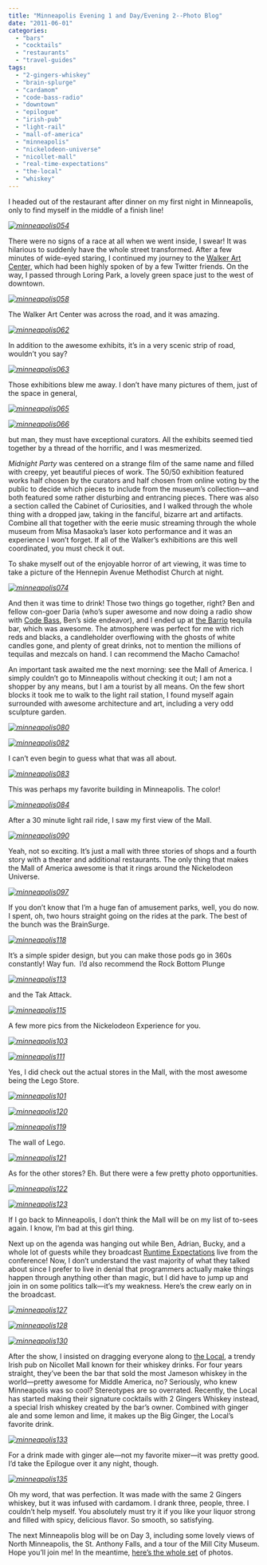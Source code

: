 ```yaml
---
title: "Minneapolis Evening 1 and Day/Evening 2--Photo Blog"
date: "2011-06-01"
categories: 
  - "bars"
  - "cocktails"
  - "restaurants"
  - "travel-guides"
tags: 
  - "2-gingers-whiskey"
  - "brain-splurge"
  - "cardamom"
  - "code-bass-radio"
  - "downtown"
  - "epilogue"
  - "irish-pub"
  - "light-rail"
  - "mall-of-america"
  - "minneapolis"
  - "nickelodeon-universe"
  - "nicollet-mall"
  - "real-time-expectations"
  - "the-local"
  - "whiskey"
---
```


I headed out of the restaurant after dinner on my first night in Minneapolis, only to find myself in the middle of a finish line!

_[![](http://s3.amazonaws.com/thegourmez-wpmedia/2011/05/minneapolis054.jpg "minneapolis054")](http://s3.amazonaws.com/thegourmez-wpmedia/2011/05/minneapolis054.jpg)_

There were no signs of a race at all when we went inside, I swear! It was hilarious to suddenly have the whole street transformed. After a few minutes of wide-eyed staring, I continued my journey to the [Walker Art Center,](http://www.walkerart.org/) which had been highly spoken of by a few Twitter friends. On the way, I passed through Loring Park, a lovely green space just to the west of downtown.

_[![](http://s3.amazonaws.com/thegourmez-wpmedia/2011/05/minneapolis058.jpg "minneapolis058")](http://s3.amazonaws.com/thegourmez-wpmedia/2011/05/minneapolis058.jpg)_

The Walker Art Center was across the road, and it was amazing.

_[![](http://s3.amazonaws.com/thegourmez-wpmedia/2011/05/minneapolis062.jpg "minneapolis062")](http://s3.amazonaws.com/thegourmez-wpmedia/2011/05/minneapolis062.jpg)_

In addition to the awesome exhibits, it’s in a very scenic strip of road, wouldn’t you say?

_[![](http://s3.amazonaws.com/thegourmez-wpmedia/2011/05/minneapolis063.jpg "minneapolis063")](http://s3.amazonaws.com/thegourmez-wpmedia/2011/05/minneapolis063.jpg)_

Those exhibitions blew me away. I don’t have many pictures of them, just of the space in general,

_[![](http://s3.amazonaws.com/thegourmez-wpmedia/2011/05/minneapolis065.jpg "minneapolis065")](http://s3.amazonaws.com/thegourmez-wpmedia/2011/05/minneapolis065.jpg)_

_[![](http://s3.amazonaws.com/thegourmez-wpmedia/2011/05/minneapolis066.jpg "minneapolis066")](http://s3.amazonaws.com/thegourmez-wpmedia/2011/05/minneapolis066.jpg)_

but man, they must have exceptional curators. All the exhibits seemed tied together by a thread of the horrific, and I was mesmerized.

_Midnight Party_ was centered on a strange film of the same name and filled with creepy, yet beautiful pieces of work. The 50/50 exhibition featured works half chosen by the curators and half chosen from online voting by the public to decide which pieces to include from the museum’s collection—and both featured some rather disturbing and entrancing pieces. There was also a section called the Cabinet of Curiosities, and I walked through the whole thing with a dropped jaw, taking in the fanciful, bizarre art and artifacts. Combine all that together with the eerie music streaming through the whole museum from Misa Masaoka’s laser koto performance and it was an experience I won’t forget. If all of the Walker’s exhibitions are this well coordinated, you must check it out.

To shake myself out of the enjoyable horror of art viewing, it was time to take a picture of the Hennepin Avenue Methodist Church at night.

_[![](http://s3.amazonaws.com/thegourmez-wpmedia/2011/05/minneapolis074.jpg "minneapolis074")](http://s3.amazonaws.com/thegourmez-wpmedia/2011/05/minneapolis074.jpg)_

And then it was time to drink! Those two things go together, right? Ben and fellow con-goer Daria (who’s super awesome and now doing a radio show with [Code Bass](http://codebassradio.net/), Ben’s side endeavor), and I ended up at [the Barrio](http://barriotequila.com/Barrio_mpls.html) tequila bar, which was awesome. The atmosphere was perfect for me with rich reds and blacks, a candleholder overflowing with the ghosts of white candles gone, and plenty of great drinks, not to mention the millions of tequilas and mezcals on hand. I can recommend the Macho Camacho!

An important task awaited me the next morning: see the Mall of America. I simply couldn’t go to Minneapolis without checking it out; I am not a shopper by any means, but I am a tourist by all means. On the few short blocks it took me to walk to the light rail station, I found myself again surrounded with awesome architecture and art, including a very odd sculpture garden.

_[![](http://s3.amazonaws.com/thegourmez-wpmedia/2011/05/minneapolis080.jpg "minneapolis080")](http://s3.amazonaws.com/thegourmez-wpmedia/2011/05/minneapolis080.jpg)_

_[![](http://s3.amazonaws.com/thegourmez-wpmedia/2011/05/minneapolis082.jpg "minneapolis082")](http://s3.amazonaws.com/thegourmez-wpmedia/2011/05/minneapolis082.jpg)_

I can’t even begin to guess what that was all about.

_[![](http://s3.amazonaws.com/thegourmez-wpmedia/2011/05/minneapolis083.jpg "minneapolis083")](http://s3.amazonaws.com/thegourmez-wpmedia/2011/05/minneapolis083.jpg)_

This was perhaps my favorite building in Minneapolis. The color!

_[![](http://s3.amazonaws.com/thegourmez-wpmedia/2011/05/minneapolis084.jpg "minneapolis084")](http://s3.amazonaws.com/thegourmez-wpmedia/2011/05/minneapolis084.jpg)_

After a 30 minute light rail ride, I saw my first view of the Mall.

_[![](http://s3.amazonaws.com/thegourmez-wpmedia/2011/05/minneapolis090.jpg "minneapolis090")](http://s3.amazonaws.com/thegourmez-wpmedia/2011/05/minneapolis090.jpg)_

Yeah, not so exciting. It’s just a mall with three stories of shops and a fourth story with a theater and additional restaurants. The only thing that makes the Mall of America awesome is that it rings around the Nickelodeon Universe.

_[![](http://s3.amazonaws.com/thegourmez-wpmedia/2011/05/minneapolis097.jpg "minneapolis097")](http://s3.amazonaws.com/thegourmez-wpmedia/2011/05/minneapolis097.jpg)_

If you don’t know that I’m a huge fan of amusement parks, well, you do now. I spent, oh, two hours straight going on the rides at the park. The best of the bunch was the BrainSurge.

_[![](http://s3.amazonaws.com/thegourmez-wpmedia/2011/05/minneapolis118.jpg "minneapolis118")](http://s3.amazonaws.com/thegourmez-wpmedia/2011/05/minneapolis118.jpg)_

It’s a simple spider design, but you can make those pods go in 360s constantly! Way fun.  I’d also recommend the Rock Bottom Plunge

_[![](http://s3.amazonaws.com/thegourmez-wpmedia/2011/05/minneapolis113.jpg "minneapolis113")](http://s3.amazonaws.com/thegourmez-wpmedia/2011/05/minneapolis113.jpg)_

and the Tak Attack.

_[![](http://s3.amazonaws.com/thegourmez-wpmedia/2011/05/minneapolis115.jpg "minneapolis115")](http://s3.amazonaws.com/thegourmez-wpmedia/2011/05/minneapolis115.jpg)_

A few more pics from the Nickelodeon Experience for you.

_[![](http://s3.amazonaws.com/thegourmez-wpmedia/2011/05/minneapolis103.jpg "minneapolis103")](http://s3.amazonaws.com/thegourmez-wpmedia/2011/05/minneapolis103.jpg)_

_[![](http://s3.amazonaws.com/thegourmez-wpmedia/2011/05/minneapolis111.jpg "minneapolis111")](http://s3.amazonaws.com/thegourmez-wpmedia/2011/05/minneapolis111.jpg)_

Yes, I did check out the actual stores in the Mall, with the most awesome being the Lego Store.

_[![](http://s3.amazonaws.com/thegourmez-wpmedia/2011/05/minneapolis101.jpg "minneapolis101")](http://s3.amazonaws.com/thegourmez-wpmedia/2011/05/minneapolis101.jpg)_

_[![](http://s3.amazonaws.com/thegourmez-wpmedia/2011/05/minneapolis120.jpg "minneapolis120")](http://s3.amazonaws.com/thegourmez-wpmedia/2011/05/minneapolis120.jpg)_

_[![](http://s3.amazonaws.com/thegourmez-wpmedia/2011/05/minneapolis119.jpg "minneapolis119")](http://s3.amazonaws.com/thegourmez-wpmedia/2011/05/minneapolis119.jpg)_

The wall of Lego.

_[![](http://s3.amazonaws.com/thegourmez-wpmedia/2011/05/minneapolis121.jpg "minneapolis121")](http://s3.amazonaws.com/thegourmez-wpmedia/2011/05/minneapolis121.jpg)_

As for the other stores? Eh. But there were a few pretty photo opportunities.

_[![](http://s3.amazonaws.com/thegourmez-wpmedia/2011/05/minneapolis122.jpg "minneapolis122")](http://s3.amazonaws.com/thegourmez-wpmedia/2011/05/minneapolis122.jpg)_

_[![](http://s3.amazonaws.com/thegourmez-wpmedia/2011/05/minneapolis123.jpg "minneapolis123")](http://s3.amazonaws.com/thegourmez-wpmedia/2011/05/minneapolis123.jpg)_

If I go back to Minneapolis, I don’t think the Mall will be on my list of to-sees again. I know, I’m bad at this girl thing.

Next up on the agenda was hanging out while Ben, Adrian, Bucky, and a whole lot of guests while they broadcast [Runtime Expectations](http://codebassradio.net/shows/runtime-expectations/) live from the conference! Now, I don’t understand the vast majority of what they talked about since I prefer to live in denial that programmers actually make things happen through anything other than magic, but I did have to jump up and join in on some politics talk—it’s my weakness. Here’s the crew early on in the broadcast.

_[![](http://s3.amazonaws.com/thegourmez-wpmedia/2011/05/minneapolis127.jpg "minneapolis127")](http://s3.amazonaws.com/thegourmez-wpmedia/2011/05/minneapolis127.jpg)_

_[![](http://s3.amazonaws.com/thegourmez-wpmedia/2011/05/minneapolis128.jpg "minneapolis128")](http://s3.amazonaws.com/thegourmez-wpmedia/2011/05/minneapolis128.jpg)_

_[![](http://s3.amazonaws.com/thegourmez-wpmedia/2011/05/minneapolis130.jpg "minneapolis130")](http://s3.amazonaws.com/thegourmez-wpmedia/2011/05/minneapolis130.jpg)_

After the show, I insisted on dragging everyone along to [the Local](http://www.the-local.com/), a trendy Irish pub on Nicollet Mall known for their whiskey drinks. For four years straight, they’ve been the bar that sold the most Jameson whiskey in the world—pretty awesome for Middle America, no? Seriously, who knew Minneapolis was so cool? Stereotypes are so overrated. Recently, the Local has started making their signature cocktails with 2 Gingers Whiskey instead, a special Irish whiskey created by the bar’s owner. Combined with ginger ale and some lemon and lime, it makes up the Big Ginger, the Local’s favorite drink.

_[![](http://s3.amazonaws.com/thegourmez-wpmedia/2011/05/minneapolis133.jpg "minneapolis133")](http://s3.amazonaws.com/thegourmez-wpmedia/2011/05/minneapolis133.jpg)_

For a drink made with ginger ale—not my favorite mixer—it was pretty good. I’d take the Epilogue over it any night, though.

_[![](http://s3.amazonaws.com/thegourmez-wpmedia/2011/05/minneapolis135.jpg "minneapolis135")](http://s3.amazonaws.com/thegourmez-wpmedia/2011/05/minneapolis135.jpg)_

Oh my word, that was perfection. It was made with the same 2 Gingers whiskey, but it was infused with cardamom. I drank three, people, three. I couldn’t help myself. You absolutely must try it if you like your liquor strong and filled with spicy, delicious flavor. So smooth, so satisfying.

The next Minneapolis blog will be on Day 3, including some lovely views of North Minneapolis, the St. Anthony Falls, and a tour of the Mill City Museum. Hope you’ll join me! In the meantime, [here’s the whole set](http://blastanova.com/photoalbum/index.html?path=Adventures/Minneapolis%202011) of photos.
